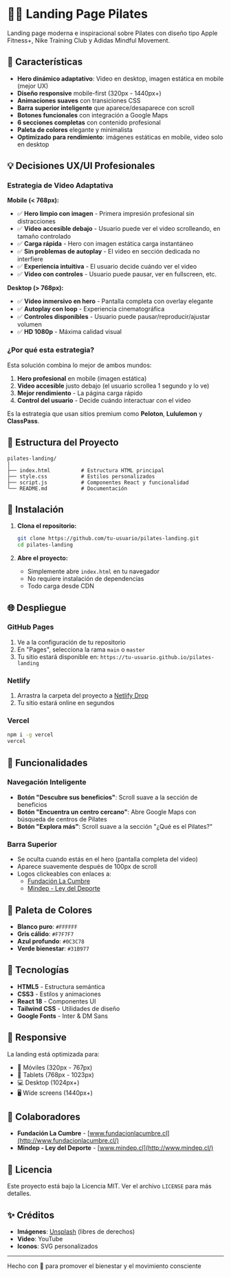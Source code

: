 # 🧘‍♀️ Landing Page Pilates

Landing page moderna e inspiracional sobre Pilates con diseño tipo Apple Fitness+, Nike Training Club y Adidas Mindful Movement.

## 🎨 Características

- **Hero dinámico adaptativo**: Video en desktop, imagen estática en mobile (mejor UX)
- **Diseño responsive** mobile-first (320px - 1440px+)
- **Animaciones suaves** con transiciones CSS
- **Barra superior inteligente** que aparece/desaparece con scroll
- **Botones funcionales** con integración a Google Maps
- **6 secciones completas** con contenido profesional
- **Paleta de colores** elegante y minimalista
- **Optimizado para rendimiento**: imágenes estáticas en mobile, video solo en desktop

## 💡 Decisiones UX/UI Profesionales

### Estrategia de Video Adaptativa

**Mobile (< 768px):**
- ✅ **Hero limpio con imagen** - Primera impresión profesional sin distracciones
- ✅ **Video accesible debajo** - Usuario puede ver el video scrolleando, en tamaño controlado
- ✅ **Carga rápida** - Hero con imagen estática carga instantáneo
- ✅ **Sin problemas de autoplay** - El video en sección dedicada no interfiere
- ✅ **Experiencia intuitiva** - El usuario decide cuándo ver el video
- ✅ **Video con controles** - Usuario puede pausar, ver en fullscreen, etc.

**Desktop (> 768px):**
- ✅ **Video inmersivo en hero** - Pantalla completa con overlay elegante
- ✅ **Autoplay con loop** - Experiencia cinematográfica
- ✅ **Controles disponibles** - Usuario puede pausar/reproducir/ajustar volumen
- ✅ **HD 1080p** - Máxima calidad visual

### ¿Por qué esta estrategia?

Esta solución combina lo mejor de ambos mundos:
1. **Hero profesional** en mobile (imagen estática)
2. **Video accesible** justo debajo (el usuario scrollea 1 segundo y lo ve)
3. **Mejor rendimiento** - La página carga rápido
4. **Control del usuario** - Decide cuándo interactuar con el video

Es la estrategia que usan sitios premium como **Peloton**, **Lululemon** y **ClassPass**.

## 📁 Estructura del Proyecto

```
pilates-landing/
│
├── index.html          # Estructura HTML principal
├── style.css           # Estilos personalizados
├── script.js           # Componentes React y funcionalidad
└── README.md           # Documentación
```

## 🚀 Instalación

1. **Clona el repositorio:**
   ```bash
   git clone https://github.com/tu-usuario/pilates-landing.git
   cd pilates-landing
   ```

2. **Abre el proyecto:**
   - Simplemente abre `index.html` en tu navegador
   - No requiere instalación de dependencias
   - Todo carga desde CDN

## 🌐 Despliegue

### GitHub Pages

1. Ve a la configuración de tu repositorio
2. En "Pages", selecciona la rama `main` o `master`
3. Tu sitio estará disponible en: `https://tu-usuario.github.io/pilates-landing`

### Netlify

1. Arrastra la carpeta del proyecto a [Netlify Drop](https://app.netlify.com/drop)
2. Tu sitio estará online en segundos

### Vercel

```bash
npm i -g vercel
vercel
```

## 🎯 Funcionalidades

### Navegación Inteligente

- **Botón "Descubre sus beneficios"**: Scroll suave a la sección de beneficios
- **Botón "Encuentra un centro cercano"**: Abre Google Maps con búsqueda de centros de Pilates
- **Botón "Explora más"**: Scroll suave a la sección "¿Qué es el Pilates?"

### Barra Superior

- Se oculta cuando estás en el hero (pantalla completa del video)
- Aparece suavemente después de 100px de scroll
- Logos clickeables con enlaces a:
  - [Fundación La Cumbre](http://www.fundacionlacumbre.cl/)
  - [Mindep - Ley del Deporte](http://www.mindep.cl/)

## 🎨 Paleta de Colores

- **Blanco puro**: `#FFFFFF`
- **Gris cálido**: `#F7F7F7`
- **Azul profundo**: `#0C3C78`
- **Verde bienestar**: `#31B977`

## 🔧 Tecnologías

- **HTML5** - Estructura semántica
- **CSS3** - Estilos y animaciones
- **React 18** - Componentes UI
- **Tailwind CSS** - Utilidades de diseño
- **Google Fonts** - Inter & DM Sans

## 📱 Responsive

La landing está optimizada para:
- 📱 Móviles (320px - 767px)
- 📱 Tablets (768px - 1023px)
- 💻 Desktop (1024px+)
- 🖥️ Wide screens (1440px+)

## 🤝 Colaboradores

- **Fundación La Cumbre** - [www.fundacionlacumbre.cl](http://www.fundacionlacumbre.cl/)
- **Mindep - Ley del Deporte** - [www.mindep.cl](http://www.mindep.cl/)

## 📄 Licencia

Este proyecto está bajo la Licencia MIT. Ver el archivo `LICENSE` para más detalles.

## ✨ Créditos

- **Imágenes**: [Unsplash](https://unsplash.com) (libres de derechos)
- **Video**: YouTube
- **Iconos**: SVG personalizados

---

Hecho con 💚 para promover el bienestar y el movimiento consciente

